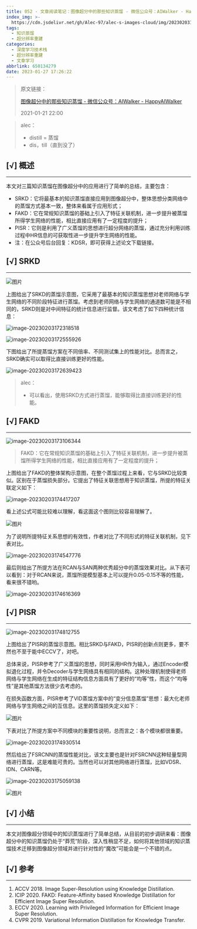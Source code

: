 ```yaml
---
title: 052 - 文章阅读笔记：图像超分中的那些知识蒸馏 - 微信公众号：AIWalker - HappyAIWalker
index_img: >-
  https://cdn.jsdelivr.net/gh/Alec-97/alec-s-images-cloud/img/202302031754424.jpg
tags:
  - 知识蒸馏
  - 超分辨率重建
categories:
  - 深度学习技术栈
  - 超分辨率重建
  - 文章学习
abbrlink: 650134279
date: 2023-01-27 17:26:22
---
```


> 原文链接：
>
> [图像超分中的那些知识蒸馏 - 微信公众号：AIWalker - HappyAIWalker](https://mp.weixin.qq.com/s?__biz=MzIyMjIxNDk3OA==&mid=2651683255&idx=1&sn=49d357567760d4fe1a7413deccff1a85&scene=21#wechat_redirect)
>
>  2021-01-21 22:00

> alec：
>
> - distill = 蒸馏
> - dis，till（直到没了）

## [√] 概述

---

本文对三篇知识蒸馏在图像超分中的应用进行了简单的总结，主要包含：

- SRKD：它将最基本的知识蒸馏直接应用到图像超分中，整体思想分类网络中的蒸馏方式基本一致，整体来看属于应用形式；
- FAKD：它在常规知识蒸馏的基础上引入了特征关联机制，进一步提升被蒸馏所得学生网络的性能，相比直接应用有了一定程度的提升；
- PISR：它则是利用了广义蒸馏的思想进行超分网络的蒸馏，通过充分利用训练过程中HR信息的可获取性进一步提升学生网络的性能。
- 注：在公众号后台回复：KDSR，即可获得上述论文下载链接。



## [√] SRKD

---

![图片](https://cdn.jsdelivr.net/gh/Alec-97/alec-s-images-cloud/img/202302031755921.jpg)

上图给出了SRKD的蒸馏示意图，它采用了最基本的知识蒸馏思想对老师网络与学生网络的不同阶段特征进行蒸馏。考虑到老师网络与学生网络的通道数可能是不相同的，SRKD则是对中间特征的统计信息进行监督。该文考虑了如下四种统计信息：

![image-20230203172318518](https://cdn.jsdelivr.net/gh/Alec-97/alec-s-images-cloud/img/202302031755922.png)

![image-20230203172555926](https://cdn.jsdelivr.net/gh/Alec-97/alec-s-images-cloud/img/202302031755923.png)

下图给出了所提蒸馏方案在不同倍率、不同测试集上的性能对比。总而言之，SRKD确实可以取得比直接训练更好的性能。

![image-20230203172639423](https://cdn.jsdelivr.net/gh/Alec-97/alec-s-images-cloud/img/202302031755924.png)

> alec：
>
> - 可以看出，使用SRKD方式进行蒸馏，能够取得比直接训练更好的性能。

## [√] FAKD

---

![image-20230203173106344](https://cdn.jsdelivr.net/gh/Alec-97/alec-s-images-cloud/img/202302031755925.png)

> FAKD：它在常规知识蒸馏的基础上引入了特征关联机制，进一步提升被蒸馏所得学生网络的性能，相比直接应用有了一定程度的提升；

上图给出了FAKD的整体架构示意图，在整个蒸馏过程上来看，它与SRKD比较类似。区别在于蒸馏损失部分。它提出了特征关联思想用于知识蒸馏，所提的特征关联定义如下：

![image-20230203174417207](https://cdn.jsdelivr.net/gh/Alec-97/alec-s-images-cloud/img/202302031755926.png)

看上述公式可能比较难以理解，看这面这个图则比较容易理解了。

![图片](https://cdn.jsdelivr.net/gh/Alec-97/alec-s-images-cloud/img/202302031755927.jpg)

为了说明所提特征关系思想的有效性，作者对比了不同形式的特征关联机制，见下表对比。

![image-20230203174547776](https://cdn.jsdelivr.net/gh/Alec-97/alec-s-images-cloud/img/202302031755928.png)

最后则给出了所提方法在RCAN与SAN两种优秀超分中的蒸馏效果对比。从下表可以看到：对于RCAN来说，蒸馏所提模型基本上可以提升0.05-0.15不等的性能，看来很不错哟。

![image-20230203174616369](https://cdn.jsdelivr.net/gh/Alec-97/alec-s-images-cloud/img/202302031755929.png)

## [√] PISR

---

![image-20230203174812755](https://cdn.jsdelivr.net/gh/Alec-97/alec-s-images-cloud/img/202302031755930.png)

上图给出了PISR的蒸馏示意图。相比SRKD与FAKD，PISR的创新点则更多，要不然也不至于能中ECCV了，对吧。

总体来说，PISR参考了广义蒸馏的思想，同时采用HR作为输入，通过Encoder模拟退化过程，并令Decoder与学生网络具有相同的结构。这种处理机制使得老师网络与学生网络在生成的特征结构信息方面具有了更好的“均等”性，而这个“均等性”是其他蒸馏方法很少去考虑的。

在损失函数方面，PISR参考了VID蒸馏方案中的“变分信息蒸馏”思想：最大化老师网络与学生网络之间的互信息。这里的蒸馏损失定义如下：

![图片](https://cdn.jsdelivr.net/gh/Alec-97/alec-s-images-cloud/img/202302031755931.jpg)

下表对比了所提方案中不同模块的重要性说明，总而言之：各个模块都很重要。

![image-20230203174930514](https://cdn.jsdelivr.net/gh/Alec-97/alec-s-images-cloud/img/202302031755932.png)

然后给出了FSRCNN的蒸馏性能对比，该文主要也是针对FSRCNN这种轻量型网络进行蒸馏，这是难能可贵的。当然也可以对其他网络进行蒸馏，比如VDSR、IDN、CARN等。

![image-20230203175059138](https://cdn.jsdelivr.net/gh/Alec-97/alec-s-images-cloud/img/202302031755933.png)

![图片](https://cdn.jsdelivr.net/gh/Alec-97/alec-s-images-cloud/img/202302031755934.jpg)

## [√] 小结

---

本文对图像超分领域中的知识蒸馏进行了简单总结，从目前的初步调研来看：图像超分中的知识蒸馏仍处于“莽荒”阶段，深入性稍显不足，如何将其他领域的知识蒸馏技术迁移到图像超分领域并进行针对性的“魔改”可能会是一个不错的点。

## [√] 参考

---

1. ACCV 2018. Image Super-Resolution using Knowledge Distillation.
2. ICIP 2020. FAKD: Feature-Affinity based Knowledge Distillation for Efficient Image Super Resolution.
3. ECCV 2020. Learning with Privileged Information for Efficient Image Super Resolution.
4. CVPR 2019. Variational Information Distillation for Knowledge Transfer.

































